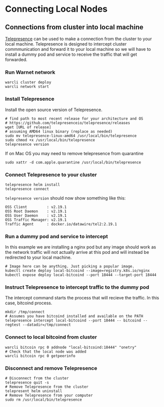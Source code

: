 # Connecting Local Nodes

## Connections from cluster into local machine

[Telepresence](https://github.com/telepresenceio/telepresence) can be used to make a connection from the cluster to your local machine. Telepresence is designed to intercept cluster commmunication and forward it to your local machine so we will have to install a dummy pod and service to receive the traffic that will get forwarded.

### Run Warnet network

```shell
warcli cluster deploy
warcli network start
```

### Install Telepresence

Install the open source version of Telepresence.

```shell
# find path to most recent release for your architecture and OS
# https://github.com/telepresenceio/telepresence/releases
wget [URL of release]
# assuming AMD64 linux binary (replace as needed)
sudo mv telepresence-linux-amd64 /usr/local/bin/telepresence
sudo chmod +x /usr/local/bin/telepresence
telepresence version
```

If on Mac OS you may need to remove telepresence from quarantine

```shell
sudo xattr -d com.apple.quarantine /usr/local/bin/telepresence
```

### Connect Telepresence to your cluster

```shell
telepresence helm install
telepresence connect
```

`telepresence version` should now show something like this:

```shell
OSS Client         : v2.19.1
OSS Root Daemon    : v2.19.1
OSS User Daemon    : v2.19.1
OSS Traffic Manager: v2.19.1
Traffic Agent      : docker.io/datawire/tel2:2.19.1
```

### Run a dummy pod and service to intercept

In this example we are installing a nginx pod but any image should work as the network traffic will not actually arrive at this pod and will instead be redirected to your local machine.

```shell
# Image here can be anything. Just picking a popular image.
kubectl create deploy local-bitcoind --image=registry.k8s.io/nginx
kubectl expose deploy local-bitcoind --port 18444 --target-port 18444
```

### Instruct Telepresence to intercept traffic to the dummy pod

The intercept command starts the process that will recieve the traffic. In this case, bitcoind process.

```shell
mkdir /tmp/connect
# Assumes you have bitcoind installed and available on the PATH
telepresence intercept local-bitcoind --port 18444 -- bitcoind --regtest --datadir=/tmp/connect
```

### Connect to local bitcoind from cluster

```shell
warcli bitcoin rpc 0 addnode "local-bitcoind:18444" "onetry"
# Check that the local node was added
warcli bitcoin rpc 0 getpeerinfo
```

### Disconnect and remove Telepresence

```shell
# Disconnect from the cluster
telepresence quit -s
# Remove Telepresence from the cluster
telepresent helm uninstall
# Remove Telepresence from your computer
sudo rm /usr/local/bin/telepresence
```